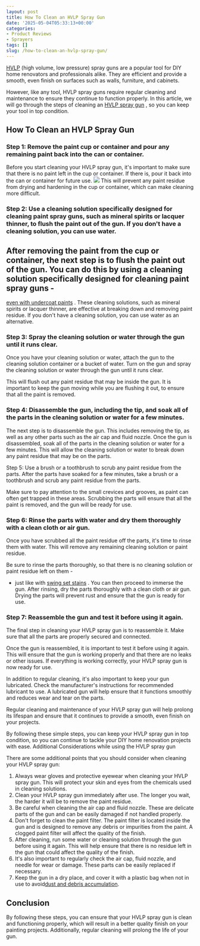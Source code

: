 ```yaml
---
layout: post
title: How To Clean an HVLP Spray Gun
date: '2025-05-04T05:33:13+00:00'
categories:
- Product Reviews
- Sprayers
tags: []
slug: /how-to-clean-an-hvlp-spray-gun/
---
```


[HVLP](https://pestpolicy.com/what-are-hvlp-sprayers-used-for/)
(high volume, low pressure) spray guns are a popular tool for DIY home renovators and professionals alike. They are efficient and provide a smooth, even finish on surfaces such as walls, furniture, and cabinets.

However, like any tool, HVLP spray guns require regular cleaning and maintenance to ensure they continue to function properly. In this article, we will go through the steps of cleaning an
[HVLP spray gun](https://pestpolicy.com/best-hvlp-paint-sprayer-for-latex-paint/)
, so you can keep your tool in top condition.
## How To Clean an HVLP Spray Gun
### **Step 1: Remove the paint cup or container and pour any remaining paint back into the can or container.**
Before you start cleaning your HVLP spray gun, it's important to make sure that there is no paint left in the cup or container. If there is, pour it back into the can or container for future use.
![](/assets/img/04/How-To-Clean-an-HVLP-Spray-Gun-300x200.jpg)
This will prevent any paint residue from drying and hardening in the cup or container, which can make cleaning more difficult.
### **Step 2: Use a cleaning solution specifically designed for cleaning paint spray guns, such as mineral spirits or lacquer thinner, to flush the paint out of the gun. If you don't have a cleaning solution, you can use water.**
After removing the paint from the cup or container, the next step is to flush the paint out of the gun. You can do this by using a cleaning solution specifically designed for cleaning paint spray guns -
-
[even with undercoat paints](https://pestpolicy.com/best-undercoat-paint/)
.
These cleaning solutions, such as mineral spirits or lacquer thinner, are effective at breaking down and removing paint residue. If you don't have a cleaning solution, you can use water as an alternative.
### **Step 3: Spray the cleaning solution or water through the gun until it runs clear.**
Once you have your cleaning solution or water, attach the gun to the cleaning solution container or a bucket of water. Turn on the gun and spray the cleaning solution or water through the gun until it runs clear.

This will flush out any paint residue that may be inside the gun. It is important to keep the gun moving while you are flushing it out, to ensure that all the paint is removed.
### **Step 4: Disassemble the gun, including the tip, and soak all of the parts in the cleaning solution or water for a few minutes.**
The next step is to disassemble the gun. This includes removing the tip, as well as any other parts such as the air cap and fluid nozzle. Once the gun is disassembled, soak all of the parts in the cleaning solution or water for a few minutes. This will allow the cleaning solution or water to break down any paint residue that may be on the parts.

Step 5: Use a brush or a toothbrush to scrub any paint residue from the parts. After the parts have soaked for a few minutes, take a brush or a toothbrush and scrub any paint residue from the parts.

Make sure to pay attention to the small crevices and grooves, as paint can often get trapped in these areas. Scrubbing the parts will ensure that all the paint is removed, and the gun will be ready for use.
### **Step 6: Rinse the parts with water and dry them thoroughly with a clean cloth or air gun.**
Once you have scrubbed all the paint residue off the parts, it's time to rinse them with water. This will remove any remaining cleaning solution or paint residue.

Be sure to rinse the parts thoroughly, so that there is no cleaning solution or paint residue left on them -
- just like with
[swing set stains](https://pestpolicy.com/best-stain-for-swing-set/)
. You can then proceed to immerse the gun.
After rinsing, dry the parts thoroughly with a clean cloth or air gun. Drying the parts will prevent rust and ensure that the gun is ready for use.
### **Step 7: Reassemble the gun and test it before using it again.**
The final step in cleaning your HVLP spray gun is to reassemble it. Make sure that all the parts are properly secured and connected.

Once the gun is reassembled, it is important to test it before using it again. This will ensure that the gun is working properly and that there are no leaks or other issues. If everything is working correctly, your HVLP spray gun is now ready for use.

In addition to regular cleaning, it's also important to keep your gun lubricated. Check the manufacturer's instructions for recommended lubricant to use. A lubricated gun will help ensure that it functions smoothly and reduces wear and tear on the parts.

Regular cleaning and maintenance of your HVLP spray gun will help prolong its lifespan and ensure that it continues to provide a smooth, even finish on your projects.

By following these simple steps, you can keep your HVLP spray gun in top condition, so you can continue to tackle your DIY home renovation projects with ease. Additional Considerations while using the HVLP spray gun

There are some additional points that you should consider when cleaning your HVLP spray gun:
1. Always wear gloves and protective eyewear when cleaning your HVLP spray gun. This will protect your skin and eyes from the chemicals used in cleaning solutions.
2. Clean your HVLP spray gun immediately after use. The longer you wait, the harder it will be to remove the paint residue.
3. Be careful when cleaning the air cap and fluid nozzle. These are delicate parts of the gun and can be easily damaged if not handled properly.
4. Don't forget to clean the paint filter. The paint filter is located inside the gun and is designed to remove any debris or impurities from the paint. A clogged paint filter will affect the quality of the finish.
5. After cleaning, run some water or cleaning solution through the gun before using it again. This will help ensure that there is no residue left in the gun that could affect the quality of the finish.
6. It's also important to regularly check the air cap, fluid nozzle, and needle for wear or damage. These parts can be easily replaced if necessary.
7. Keep the gun in a dry place, and cover it with a plastic bag when not in use to avoid[dust and debris accumulation](https://pestpolicy.com/best-hvlp-spray-gun-for-woodworking/).
## Conclusion
By following these steps, you can ensure that your HVLP spray gun is clean and functioning properly, which will result in a better quality finish on your painting projects. Additionally, regular cleaning will prolong the life of your gun.
